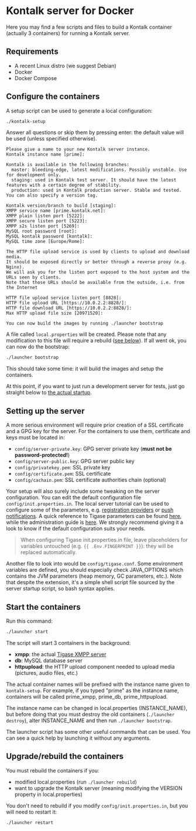 Kontalk server for Docker
=========================

Here you may find a few scripts and files to build a Kontalk container
(actually 3 containers) for running a Kontalk server.

## Requirements

* A recent Linux distro (we suggest Debian)
* Docker
* Docker Compose

## Configure the containers

A setup script can be used to generate a local configuration:

```bash
./kontalk-setup
```

Answer all questions or skip them by pressing enter: the default value will be used (unless specified otherwise).

```
Please give a name to your new Kontalk server instance.
Kontalk instance name [prime]:

Kontalk is available in the following branches:
  master: bleeding-edge, latest modifications. Possibly unstable. Use for development only.
  staging: used in Kontalk test server. It should have the latest features with a certain degree of stability.
  production: used in Kontalk production server. Stable and tested.
You can also specify a version tag.

Kontalk version/branch to build [staging]:
XMPP service name [prime.kontalk.net]:
XMPP plain listen port [5222]:
XMPP secure listen port [5223]:
XMPP s2s listen port [5269]:
MySQL root password [root]:
MySQL kontalk password [kontalk]:
MySQL time zone [Europe/Rome]:

The HTTP file upload service is used by clients to upload and download media.
It should be exposed directly or better through a reverse proxy (e.g. Nginx).
We will ask you for the listen port exposed to the host system and the URLs seen by clients.
Note that those URLs should be available from the outside, i.e. from the Internet

HTTP file upload service listen port [8828]:
HTTP file upload URL [https://10.0.2.2:8828/]:
HTTP file download URL [https://10.0.2.2:8828/]:
Max HTTP upload file size [20971520]:

You can now build the images by running ./launcher bootstrap
```

A file called `local.properties` will be created. Please note that any modification
to this file will require a rebuild ([see below](#upgraderebuild-the-containers)).
If all went ok, you can now do the bootstrap:

```bash
./launcher bootstrap
```

This should take some time: it will build the images and setup the containers.

At this point, if you want to just run a development server for tests, just
go straight below to [the actual startup](#start-the-containers).

## Setting up the server

A more serious environment will require prior creation of a SSL certificate and
a GPG key for the server. For the containers to use them, certificate and keys must
be located in:

* `config/server-private.key`: GPG server private key (**must not be password-protected!**)
* `config/server-public.key`: GPG server public key
* `config/privatekey.pem`: SSL private key
* `config/certificate.pem`: SSL certificate
* `config/cachain.pem`: SSL certificate authorities chain (optional)

Your setup will also surely include some tweaking on the server configuration.
You can edit the default configuration file `config/init.properties.in`.
The local server tutorial can be used to configure some of the parameters,
e.g. [registration providers](/docs/local-server-howto.md#registration) or
[push notifications](/docs/local-server-howto.md#push-notifications). A quick
reference to Tigase parameters can be found [here](http://docs.tigase.org/tigase-server/7.1.0/Properties_Guide/html/),
while the administration guide is [here](http://docs.tigase.org/tigase-server/7.1.0/Administration_Guide/html/).
We strongly recommend giving it a look to know if the default configuration suits your needs.

> When configuring Tigase init.properties.in file, leave placeholders for
variables untouched (e.g. `{{ .Env.FINGERPRINT }}`): they will be replaced
automatically.

Another file to look into would be `config/tigase.conf`. Some environment variables are defined,
you should especially check JAVA_OPTIONS which contains the JVM parameters (heap memory, GC parameters, etc.).
Note that despite the extension, it's a simple shell script file sourced by the server startup script,
so bash syntax applies.

## Start the containers

Run this command:

```bash
./launcher start
```

The script will start 3 containers in the background:

* **xmpp**: the actual [Tigase XMPP server](http://tigase.net/content/tigase-xmpp-server)
* **db**: MySQL database server
* **httpupload**: the HTTP upload component needed to upload media (pictures, audio files, etc.)

The actual container names will be prefixed with the instance name given to `kontalk-setup`.
For example, if you typed "prime" as the instance name, containers will be called prime_xmpp, prime_db, prime_httpupload.

The instance name can be changed in local.properties (INSTANCE_NAME), but before doing that you
must destroy the old containers (`./launcher destroy`), alter INSTANCE_NAME and then run `./launcher bootstrap`.

The launcher script has some other useful commands that can be used. You can see
a quick help by launching it without any arguments.

## Upgrade/rebuild the containers

You must rebuild the containers if you:

* modified local.properties (run `./launcher rebuild`)
* want to upgrade the Kontalk server (meaning modifying the VERSION property in local.properties)

You don't need to rebuild if you modify `config/init.properties.in`, but you will need to restart it:

```bash
./launcher restart
```
